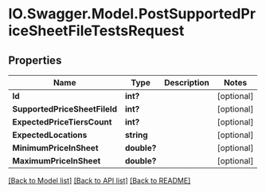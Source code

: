 # IO.Swagger.Model.PostSupportedPriceSheetFileTestsRequest
## Properties

Name | Type | Description | Notes
------------ | ------------- | ------------- | -------------
**Id** | **int?** |  | [optional] 
**SupportedPriceSheetFileId** | **int?** |  | [optional] 
**ExpectedPriceTiersCount** | **int?** |  | [optional] 
**ExpectedLocations** | **string** |  | [optional] 
**MinimumPriceInSheet** | **double?** |  | [optional] 
**MaximumPriceInSheet** | **double?** |  | [optional] 

[[Back to Model list]](../README.md#documentation-for-models) [[Back to API list]](../README.md#documentation-for-api-endpoints) [[Back to README]](../README.md)

